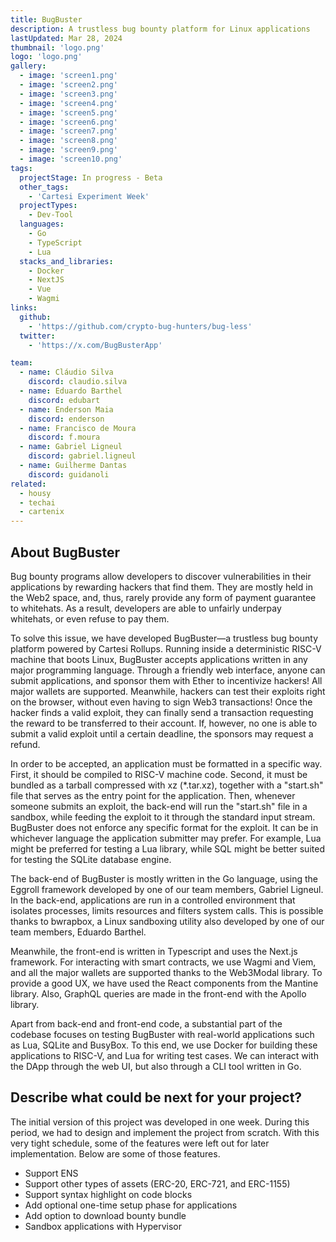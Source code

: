 ```yaml
---
title: BugBuster
description: A trustless bug bounty platform for Linux applications
lastUpdated: Mar 28, 2024
thumbnail: 'logo.png'
logo: 'logo.png'
gallery:
  - image: 'screen1.png'
  - image: 'screen2.png'
  - image: 'screen3.png'
  - image: 'screen4.png'
  - image: 'screen5.png'
  - image: 'screen6.png'
  - image: 'screen7.png'
  - image: 'screen8.png'
  - image: 'screen9.png'
  - image: 'screen10.png'
tags:
  projectStage: In progress - Beta
  other_tags:
    - 'Cartesi Experiment Week'
  projectTypes:
    - Dev-Tool
  languages:
    - Go
    - TypeScript
    - Lua
  stacks_and_libraries:
    - Docker
    - NextJS
    - Vue
    - Wagmi
links:
  github:
    - 'https://github.com/crypto-bug-hunters/bug-less'
  twitter:
    - 'https://x.com/BugBusterApp'

team:
  - name: Cláudio Silva
    discord: claudio.silva
  - name: Eduardo Barthel
    discord: edubart
  - name: Enderson Maia
    discord: enderson
  - name: Francisco de Moura
    discord: f.moura
  - name: Gabriel Ligneul
    discord: gabriel.ligneul
  - name: Guilherme Dantas
    discord: guidanoli
related:
  - housy
  - techai
  - cartenix
---
```


## About BugBuster

Bug bounty programs allow developers to discover vulnerabilities in their
applications by rewarding hackers that find them. They are mostly held in the
Web2 space, and, thus, rarely provide any form of payment guarantee to
whitehats. As a result, developers are able to unfairly underpay whitehats, or
even refuse to pay them.

To solve this issue, we have developed BugBuster—a trustless bug bounty platform
powered by Cartesi Rollups. Running inside a deterministic RISC-V machine that
boots Linux, BugBuster accepts applications written in any major programming
language. Through a friendly web interface, anyone can submit applications, and
sponsor them with Ether to incentivize hackers! All major wallets are supported.
Meanwhile, hackers can test their exploits right on the browser, without even
having to sign Web3 transactions! Once the hacker finds a valid exploit, they
can finally send a transaction requesting the reward to be transferred to their
account. If, however, no one is able to submit a valid exploit until a certain
deadline, the sponsors may request a refund.

In order to be accepted, an application must be formatted in a specific way.
First, it should be compiled to RISC-V machine code. Second, it must be bundled
as a tarball compressed with xz (\*.tar.xz), together with a "start.sh" file
that serves as the entry point for the application. Then, whenever someone
submits an exploit, the back-end will run the "start.sh" file in a sandbox,
while feeding the exploit to it through the standard input stream. BugBuster
does not enforce any specific format for the exploit. It can be in whichever
language the application submitter may prefer. For example, Lua might be
preferred for testing a Lua library, while SQL might be better suited for
testing the SQLite database engine.

The back-end of BugBuster is mostly written in the Go language, using the
Eggroll framework developed by one of our team members, Gabriel Ligneul. In the
back-end, applications are run in a controlled environment that isolates
processes, limits resources and filters system calls. This is possible thanks to
bwrapbox, a Linux sandboxing utility also developed by one of our team members,
Eduardo Barthel.

Meanwhile, the front-end is written in Typescript and uses the Next.js
framework. For interacting with smart contracts, we use Wagmi and Viem, and all
the major wallets are supported thanks to the Web3Modal library. To provide a
good UX, we have used the React components from the Mantine library. Also,
GraphQL queries are made in the front-end with the Apollo library.

Apart from back-end and front-end code, a substantial part of the codebase
focuses on testing BugBuster with real-world applications such as Lua, SQLite
and BusyBox. To this end, we use Docker for building these applications to
RISC-V, and Lua for writing test cases. We can interact with the DApp through
the web UI, but also through a CLI tool written in Go.

## Describe what could be next for your project?

The initial version of this project was developed in one week. During this
period, we had to design and implement the project from scratch. With this very
tight schedule, some of the features were left out for later implementation.
Below are some of those features.

- Support ENS
- Support other types of assets (ERC-20, ERC-721, and ERC-1155)
- Support syntax highlight on code blocks
- Add optional one-time setup phase for applications
- Add option to download bounty bundle
- Sandbox applications with Hypervisor
